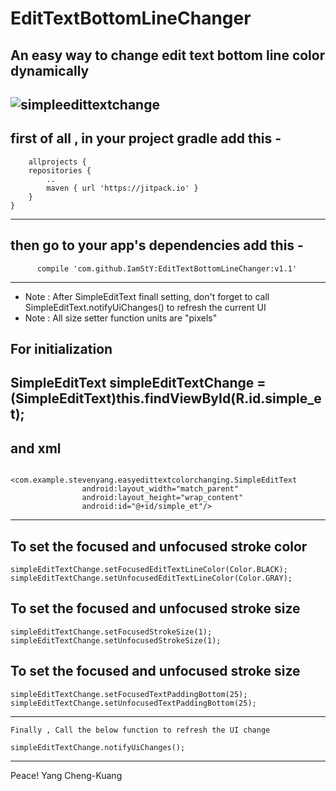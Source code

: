 # EditTextBottomLineChanger
An easy way to change edit text bottom line color dynamically
----------------------------------------------------------------------------------------------
![simpleedittextchange](https://cloud.githubusercontent.com/assets/14084447/22911155/44ec7256-f299-11e6-8262-d1efac17cb64.gif)
--------------------------------------------------------------------------------------------
first of all , in your project gradle
add this -
-------------------------------------------------------------------------------------------
		allprojects {
		repositories {
			..
			maven { url 'https://jitpack.io' }
		}
	}
-------------------------------------------------------------------------------------------
	
then go to your app's dependencies
add this -
-------------------------------------------------------------
	      compile 'com.github.IamStY:EditTextBottomLineChanger:v1.1'
-------------------------------------------------------------------------------------------

* Note : After SimpleEditText finall setting, don't forget to call SimpleEditText.notifyUiChanges() to refresh the current UI
* Note : All size setter function units are "pixels" 



For initialization
-----------------------------------------------------------------------------------
  SimpleEditText simpleEditTextChange =(SimpleEditText)this.findViewById(R.id.simple_et);
   --------------------------------------------------------------------------------

   and xml 
------------------------------------------------------------------------------
 
 
				 <com.example.stevenyang.easyedittextcolorchanging.SimpleEditText
					android:layout_width="match_parent"
					android:layout_height="wrap_content"
					android:id="@+id/simple_et"/>
		
--------------------------------------------------------------------------------
To set the focused and unfocused stroke color
-------------------------------------------------------------------------------
	simpleEditTextChange.setFocusedEditTextLineColor(Color.BLACK);
	simpleEditTextChange.setUnfocusedEditTextLineColor(Color.GRAY);
	
  
To set the focused and unfocused stroke size
-------------------------------------------------------------------------------
	simpleEditTextChange.setFocusedStrokeSize(1);
	simpleEditTextChange.setUnfocusedStrokeSize(1);
	

To set the focused and unfocused stroke size
-------------------------------------------------------------------------------
	simpleEditTextChange.setFocusedTextPaddingBottom(25);
	simpleEditTextChange.setUnfocusedTextPaddingBottom(25);
	

---------------------------------------------------------------------------------

	Finally , Call the below function to refresh the UI change
	
	simpleEditTextChange.notifyUiChanges();
	
	
		
---------------------------------------------------------------------------------





Peace!
                             Yang Cheng-Kuang